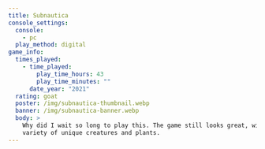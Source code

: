 ```yaml
---
title: Subnautica
console_settings:
  console:
    - pc
  play_method: digital
game_info:
  times_played:
    - time_played:
        play_time_hours: 43
        play_time_minutes: ""
      date_year: "2021"
  rating: goat
  poster: /img/subnautica-thumbnail.webp
  banner: /img/subnautica-banner.webp
  body: >
    Why did I wait so long to play this. The game still looks great, wide
    variety of unique creatures and plants.
---
```

